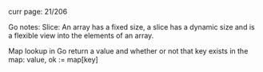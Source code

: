 curr page: 21/206

Go notes:
Slice: An array has a fixed size, a slice has a dynamic size and is a flexible view into the elements of an array.

Map lookup in Go return a value and whether or not that key exists in the map:
value, ok := map[key]
